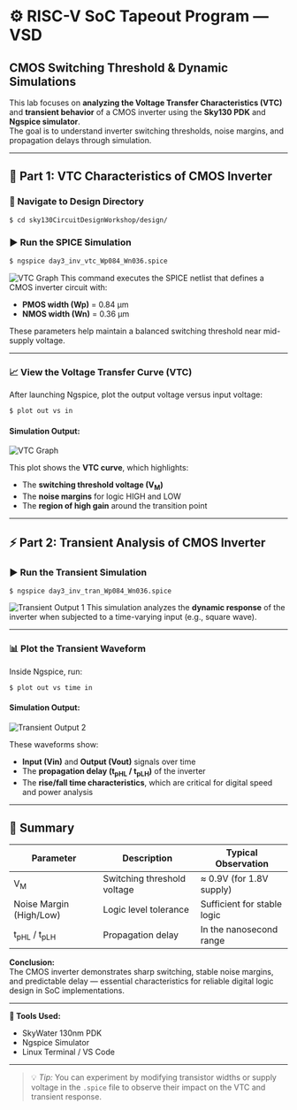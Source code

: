 # ⚙️ RISC-V SoC Tapeout Program — VSD  
## CMOS Switching Threshold & Dynamic Simulations  

This lab focuses on **analyzing the Voltage Transfer Characteristics (VTC)** and **transient behavior** of a CMOS inverter using the **Sky130 PDK** and **Ngspice simulator**.  
The goal is to understand inverter switching thresholds, noise margins, and propagation delays through simulation.

---

## 🧩 Part 1: VTC Characteristics of CMOS Inverter

### 📂 Navigate to Design Directory
```bash
$ cd sky130CircuitDesignWorkshop/design/
```

### ▶️ Run the SPICE Simulation
```bash
$ ngspice day3_inv_vtc_Wp084_Wn036.spice

```
![VTC Graph](https://github.com/user-attachments/assets/3077606d-f1dd-4c13-bedd-5b8f4349d5f3)
This command executes the SPICE netlist that defines a CMOS inverter circuit with:
- **PMOS width (Wp)** = 0.84 µm  
- **NMOS width (Wn)** = 0.36 µm  

These parameters help maintain a balanced switching threshold near mid-supply voltage.

---

### 📈 View the Voltage Transfer Curve (VTC)
After launching Ngspice, plot the output voltage versus input voltage:

```bash
$ plot out vs in
```

#### **Simulation Output:**

![VTC Graph](https://github.com/user-attachments/assets/3077606d-f1dd-4c13-bedd-5b8f4349d5f3)

This plot shows the **VTC curve**, which highlights:
- The **switching threshold voltage (V<sub>M</sub>)**
- The **noise margins** for logic HIGH and LOW
- The **region of high gain** around the transition point

---

## ⚡ Part 2: Transient Analysis of CMOS Inverter

### ▶️ Run the Transient Simulation
```bash
$ ngspice day3_inv_tran_Wp084_Wn036.spice
```
![Transient Output 1](https://github.com/user-attachments/assets/324f4f5b-cdd9-4580-a177-1e4697cfc7a6)
This simulation analyzes the **dynamic response** of the inverter when subjected to a time-varying input (e.g., square wave).

---

### 📊 Plot the Transient Waveform
Inside Ngspice, run:
```bash
$ plot out vs time in
```

#### **Simulation Output:**


![Transient Output 2](https://github.com/user-attachments/assets/0578767b-16db-4ac0-9f1a-f537d059bc34)

These waveforms show:
- **Input (Vin)** and **Output (Vout)** signals over time  
- The **propagation delay (t<sub>pHL</sub> / t<sub>pLH</sub>)** of the inverter  
- The **rise/fall time characteristics**, which are critical for digital speed and power analysis  

---

## 🧠 Summary

| Parameter | Description | Typical Observation |
|------------|--------------|---------------------|
| V<sub>M</sub> | Switching threshold voltage | ≈ 0.9V (for 1.8V supply) |
| Noise Margin (High/Low) | Logic level tolerance | Sufficient for stable logic |
| t<sub>pHL</sub> / t<sub>pLH</sub> | Propagation delay | In the nanosecond range |

**Conclusion:**  
The CMOS inverter demonstrates sharp switching, stable noise margins, and predictable delay — essential characteristics for reliable digital logic design in SoC implementations.

---

**🧪 Tools Used:**  
- SkyWater 130nm PDK  
- Ngspice Simulator  
- Linux Terminal / VS Code  

---

> 💡 *Tip:* You can experiment by modifying transistor widths or supply voltage in the `.spice` file to observe their impact on the VTC and transient response.
